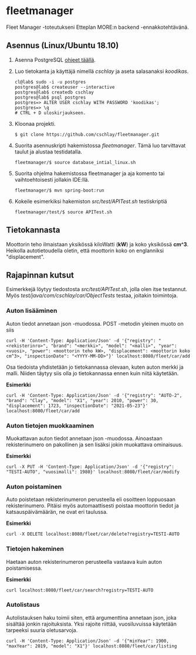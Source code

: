 # fleetmanager
Fleet Manager -toteutukseni Etteplan MORE:n backend -ennakkotehtävänä.

## Asennus (Linux/Ubuntu 18.10)
1. Asenna PostgreSQL [ohjeet täällä](https://www.postgresql.org/download/).
2. Luo tietokanta ja käyttäjä nimellä *cschlay* ja aseta salasanaksi *koodikas*.
   ```
   cl@lab$ sudo -i -u postgres
   postgres@lab$ createuser --interactive
   postgres@lab$ createdb cschlay
   postgres@lab$ psql postgres
   postgres=> ALTER USER cschlay WITH PASSWORD 'koodikas';
   postgres=> \q
   # CTRL + D uloskirjaukseen.
   ```
3. Kloonaa projekti.
   ```
   $ git clone https://github.com/cschlay/fleetmanager.git
   ```
4. Suorita asennuskripti hakemistossa *fleetmanager*.
   Tämä luo tarvittavat taulut ja alustaa testidatalla.

   ```
   fleetmanager/$ source database_intial_linux.sh
   ```
5. Suorita ohjelma hakemistossa fleetmanager ja aja komento tai vaihtoehtoisesti jollakin IDE:llä.
   ```
   fleetmanager/$ mvn spring-boot:run
   ```
6. Kokeile esimerkiksi hakemiston *src/test/APITest.sh* testiskriptiä
   ```
   fleetmanager/test/$ source APITest.sh
   ``` 
   
## Tietokannasta
Moottorin teho ilmaistaan yksikössä kiloWatti (**kW**) ja koko yksikössä **cm^3**.
Heikolla autotietoudella oletin, että moottorin koko on englanniksi "displacement".

## Rajapinnan kutsut

Esimerkkejä löytyy tiedostosta *src/test/APITest.sh*, jolla olen itse testannut.
Myös *test/java/com/cschlay/car/ObjectTests* testaa, joitakin toimintoja.

### Auton lisääminen
Auton tiedot annetaan json -muodossa.
POST -metodin yleinen muoto on siis
```
curl -H 'Content-Type: Application/Json' -d '{"registry": "<rekisterinro>", "brand": "<merkki>", "model": "<malli>", "year": <vuosi>, "power": <moottorin teho kW>, "displacement": <moottorin koko cm^3>, "inspectionDate": "<YYYY-MM-DD>"}' localhost:8080/fleet/car/add
```
Osa tiedoista yhdistetään jo tietokannassa olevaan, kuten auton merkki ja malli.
Niiden täytyy siis olla jo tietokannassa ennen kuin niitä käytetään.

**Esimerkki**
```
curl -H 'Content-Type: Application/Json' -d '{"registry": "AUTO-2", "brand": "Clay", "model": "X1", "year": 2010, "power": 30, "displacement": 1723, "inspectionDate": "2021-05-23"}' localhost:8080/fleet/car/add
```

### Auton tietojen muokkaaminen
Muokattavan auton tiedot annetaan json -muodossa.
Ainoastaan rekisterinumero on pakollinen ja sen lisäksi jokin muokattava ominaisuus.

**Esimerkki**
```
curl -X PUT -H 'Content-Type: Application/Json' -d '{"registry": "TESTI-AUTO", "vuosimalli": 1980}' localhost:8080/fleet/car/modify
```

### Auton poistaminen
Auto poistetaan rekisterinumeron perusteella eli osoitteen loppuosaan rekisterinumero.
Pitäisi myös automaattisesti poistaa moottorin tiedot ja katsauspäivämäärän, ne ovat eri taulussa.

**Esimerkki**
```
curl -X DELETE localhost:8080/fleet/car/delete?registry=TESTI-AUTO
```

### Tietojen hakeminen
Haetaan auton rekisterinumeron perusteella vastaava kuin auton poistamisessa.

**Esimerkki**
```
curl localhost:8080/fleet/car/search?registry=TESTI-AUTO
```

### Autolistaus
Autolistauksen haku toimii siten, että argumenttina annetaan json, joka sisältää jonkin rajoituksista.
Yksi rajoite riittää, vuosiluvuissa käytetään tarpeeksi suuria oletusarvoja.
```
curl -H 'Content-Type: Application/Json' -d '{"minYear": 1900, "maxYear": 2019, "model": "X1"}' localhost:8080/fleet/car/listing
```
